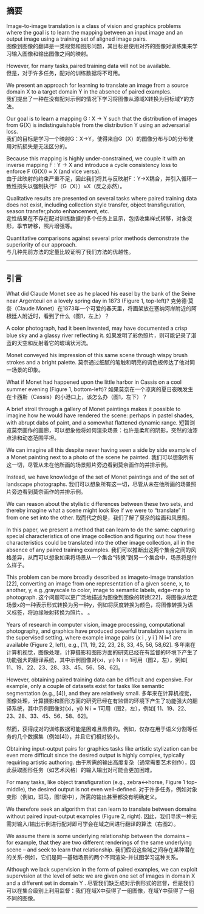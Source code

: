 ## 摘要

Image-to-image translation is a class of vision and graphics problems where the goal is to learn the mapping between an input image and an output image using a training set of aligned image pairs.<br/>
图像到图像的翻译是一类视觉和图形问题，其目标是使用对齐的图像对训练集来学习输入图像和输出图像之间的映射。

However, for many tasks,paired training data will not be available. <br/>
但是，对于许多任务，配对的训练数据将不可用。

We present an approach for learning to translate an image from a source domain X to a target domain Y in the absence of paired examples.<br/> 
我们提出了一种在没有配对示例的情况下学习将图像从源域X转换为目标域Y的方法。

Our goal is to learn a mapping G : X → Y such that the distribution of images from G(X) is indistinguishable from the distribution Y using an adversarial loss.<br/>
我们的目标是学习一个映射G：X→Y，使得来自G（X）的图像分布与D的分布使用对抗损失是无法区分的。

Because this mapping is highly under-constrained, we couple it with an inverse mapping F : Y → X and introduce a cycle consistency loss to enforce F (G(X)) ≈ X (and vice versa). <br/>
由于此映射的约束严重不足，因此我们将其与反映射F：Y→X耦合，并引入循环一致性损失以强制执行F（G（X））≈X（反之亦然）。

Qualitative results are presented on several tasks where paired training data does not exist, including collection style transfer, object transfiguration, season transfer,photo enhancement, etc. <br/>
定性结果在不存在配对训练数据的多个任务上显示，包括收集样式转移，对象变形，季节转移，照片增强等。

Quantitative comparisons against several prior methods demonstrate the superiority of our approach.<br/>
与几种先前方法的定量比较证明了我们方法的优越性。

---

## 引言

What did Claude Monet see as he placed his easel by the bank of the Seine near Argenteuil on a lovely spring day in 1873 (Figure 1, top-left)? 
克劳德·莫奈（Claude Monet）在1873年一个可爱的春天里，将画架放在塞纳河岸附近的阿根廷人附近时，看到了什么（图1，左上）？

A color photograph, had it been invented, may have documented a crisp blue sky and a glassy river reflecting it. 
如果发明了彩色照片，则可能记录了湛蓝的天空和反射着它的玻璃状河流。

Monet conveyed his impression of this same scene through wispy brush strokes and a bright palette.
莫奈通过细腻的笔触和明亮的调色板传达了他对同一场景的印象。

What if Monet had happened upon the little harbor in Cassis on a cool summer evening (Figure 1, bottom-left)?
如果莫奈在一个凉爽的夏日夜晚发生在卡西斯（Cassis）的小港口上，该怎么办（图1，左下）？

A brief stroll through a gallery of Monet paintings makes it possible to imagine how he would have rendered the scene: perhaps in pastel shades, with abrupt dabs of paint, and a somewhat flattened dynamic range.
短暂浏览莫奈画作的画廊，可以想象他将如何渲染场景：也许是柔和的阴影，突然的油漆点涂和动态范围平坦。

We can imagine all this despite never having seen a side by side example of a Monet painting next to a photo of the scene he painted. 
我们可以想象所有这一切，尽管从未在他所画的场景照片旁边看到莫奈画作的并排示例。

Instead, we have knowledge of the set of Monet paintings and of the set of landscape photographs.
我们可以想象所有这一切，尽管从未在他所画的场景照片旁边看到莫奈画作的并排示例。

We can reason about the stylistic differences between these two sets, and thereby imagine what a scene might look like if we were to “translate” it from one set into the other.
取而代之的是，我们了解了莫奈的绘画和风景照。

In this paper, we present a method that can learn to do the same: capturing special characteristics of one image collection and figuring out how these characteristics could be translated into the other image collection, all in the absence of any paired training examples.
我们可以推断出这两个集合之间的风格差异，从而可以想象如果将场景从一个集合“转换”到另一个集合中，场景将是什么样子。

This problem can be more broadly described as imageto-image translation [22], converting an image from one representation of a given scene, x, to another, y, e.g.,grayscale to color, image to semantic labels, edge-map to photograph. 
这个问题可以更广泛地描述为图像到图像的转换[22]，将图像从给定场景x的一种表示形式转换为另一种y，例如将灰度转换为颜色，将图像转换为语义标签，将边缘映射转换为照片。 。

Years of research in computer vision, image processing, computational photography, and graphics have produced powerful translation systems in the supervised setting, where example image pairs {x i , y i } N i=1 are available (Figure 2, left), e.g., [11, 19, 22, 23, 28, 33, 45, 56, 58,62]. 
多年来在计算机视觉，图像处理，计算摄影和图形方面的研究已经在有监督的环境下产生了功能强大的翻译系统，其中示例图像对{xi，yi} N i = 1可用（图2，左），例如[ 11、19、22、23、28、33、45、56、58、62]。

However, obtaining paired training data can be difficult and expensive. For example, only a couple of datasets exist for tasks like semantic segmentation (e.g., [4]), and they are relatively small.
多年来在计算机视觉，图像处理，计算摄影和图形方面的研究已经在有监督的环境下产生了功能强大的翻译系统，其中示例图像对{xi，yi} N i = 1可用（图2，左），例如[ 11、19、22、23、28、33、45、56、58、62]。

然而，获得成对的训练数据可能是困难且昂贵的。例如，仅存在用于语义分割等任务的几个数据集（例如[4]），并且它们相对较小。

Obtaining input-output pairs for graphics tasks like artistic stylization can be even more difficult since the desired output is highly complex, typically requiring artistic authoring. 
由于所需的输出高度复杂（通常需要艺术创作），因此获取图形任务（如艺术风格）的输入输出对可能会更加困难。

For many tasks, like object transfiguration (e.g., zebra↔horse, Figure 1 top-middle), the desired output is not even well-defined.
对于许多任务，例如对象变形（例如，斑马，图1居中），所需的输出甚至都没有明确定义。

We therefore seek an algorithm that can learn to translate between domains without paired input-output examples (Figure 2, right). 
因此，我们寻求一种无需对输入/输出示例进行配对即可学会在域之间进行翻译的算法（右图2）。

We assume there is some underlying relationship between the domains – for example, that they are two different renderings of the same underlying scene – and seek to learn that relationship.
我们假设这些域之间存在某种潜在的关系-例如，它们是同一基础场景的两个不同渲染-并试图学习这种关系。

Although we lack supervision in the form of paired examples, we can exploit supervision at the level of sets: we are given one set of images in domain X and a different set in domain Y . 
尽管我们缺乏成对示例形式的监督，但是我们可以在集合级别上利用监督：我们在域X中获得了一组图像，在域Y中获得了一组不同的图像。



















---